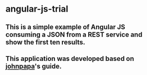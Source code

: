# angular-js-trial
## This is a simple example of Angular JS consuming a JSON from a REST service and show the first ten results.
## This application was developed based on [johnpapa](https://github.com/johnpapa/angular-styleguide)'s guide.
